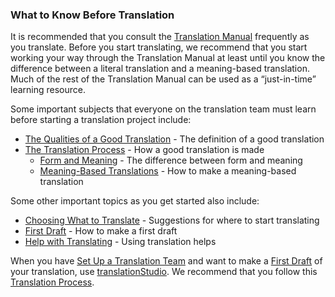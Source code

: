
### What to Know Before Translation

It is recommended that you consult the [Translation Manual](../../translate/translate-manual/01.md) frequently as you translate. Before you start translating, we recommend that you start working your way through the Translation Manual at least until you know the difference between a literal translation and a meaning-based translation. Much of the rest of the Translation Manual can be used as a “just-in-time” learning resource.

Some important subjects that everyone on the translation team must learn before starting a translation project include:

* [The Qualities of a Good Translation](../../translate/guidelines-intro/01.md) - The definition of a good translation
* [The Translation Process](../../translate/translate-process/01.md) - How a good translation is made
    * [Form and Meaning](../../translate/translate-fandm/01.md) - The difference between form and meaning
    * [Meaning-Based Translations](../../translate/translate-dynamic/01.md) - How to make a meaning-based translation

Some other important topics as you get started also include:

* [Choosing What to Translate](../../translate/translation-difficulty/01.md) - Suggestions for where to start translating
* [First Draft](../../translate/first-draft/01.md) - How to make a first draft
* [Help with Translating](../../translate/translate-help/01.md) - Using translation helps

When you have [Set Up a Translation Team](../setup-team/01.md) and want to make a [First Draft](../../translate/first-draft/01.md) of your translation, use [translationStudio](../setup-ts/01.md). We recommend that you follow this [Translation Process](../translation-overview/01.md).

